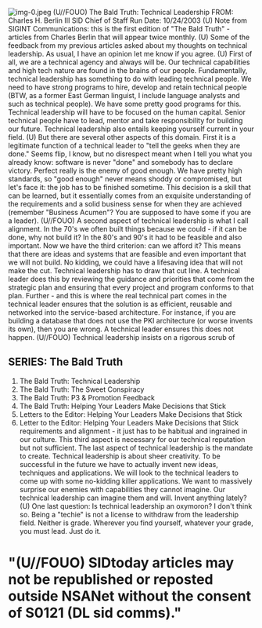 ![img-0.jpeg](img-0.jpeg)
(U//FOUO) The Bald Truth: Technical Leadership
FROM: Charles H. Berlin III
SID Chief of Staff
Run Date: 10/24/2003
(U) Note from SIGINT Communications: this is the first edition of "The Bald Truth" - articles from Charles Berlin that will appear twice monthly.
(U) Some of the feedback from my previous articles asked about my thoughts on technical leadership. As usual, I have an opinion let me know if you agree.
(U) First of all, we are a technical agency and always will be. Our technical capabilities and high tech nature are found in the brains of our people. Fundamentally, technical leadership has something to do with leading technical people. We need to have strong programs to hire, develop and retain technical people (BTW, as a former East German linguist, I include language analysts and such as technical people). We have some pretty good programs for this. Technical leadership will have to be focused on the human capital. Senior technical people have to lead, mentor and take responsibility for building our future. Technical leadership also entails keeping yourself current in your field.
(U) But there are several other aspects of this domain. First it is a legitimate function of a technical leader to "tell the geeks when they are done." Seems flip, I know, but no disrespect meant when I tell you what you already know: software is never "done" and somebody has to declare victory. Perfect really is the enemy of good enough. We have pretty high standards, so "good enough" never means shoddy or compromised, but let's face it: the job has to be finished sometime. This decision is a skill that can be learned, but it essentially comes from an exquisite understanding of the requirements and a solid business sense for when they are achieved (remember "Business Acumen"? You are supposed to have some if you are a leader).
(U//FOUO) A second aspect of technical leadership is what I call alignment. In the 70's we often built things because we could - if it can be done, why not build it? In the 80's and 90's it had to be feasible and also important. Now we have the third criterion: can we afford it? This means that there are ideas and systems that are feasible and even important that we will not build. No kidding, we could have a lifesaving idea that will not make the cut. Technical leadership has to draw that cut line. A technical leader does this by reviewing the guidance and priorities that come from the strategic plan and ensuring that every project and program conforms to that plan. Further - and this is where the real technical part comes in the technical leader ensures that the solution is as efficient, reusable and networked into the service-based architecture. For instance, if you are building a database that does not use the PKI architecture (or worse invents its own), then you are wrong. A technical leader ensures this does not happen.
(U//FOUO) Technical leadership insists on a rigorous scrub of

## SERIES: The Bald Truth

1. The Bald Truth: Technical Leadership
2. The Bald Truth: The Sweet Conspiracy
3. The Bald Truth: P3 \& Promotion Feedback
4. The Bald Truth: Helping Your Leaders Make Decisions that Stick
5. Letters to the Editor: Helping Your Leaders Make Decisions that Stick
6. Letter to the Editor: Helping Your Leaders Make Decisions that Stick
requirements and alignment - it just has to be habitual and ingrained in our culture. This third aspect is necessary for our technical reputation but not sufficient. The last aspect of technical leadership is the mandate to create. Technical leadership is about sheer creativity. To be successful in the future we have to actually invent new ideas, techniques and applications. We will look to the technical leaders to come up with some no-kidding killer applications. We want to massively surprise our enemies with capabilities they cannot imagine. Our technical leadership can imagine them and will. Invent anything lately?
(U) One last question: Is technical leadership an oxymoron? I don't think so. Being a "techie" is not a license to withdraw from the leadership field. Neither is grade. Wherever you find yourself, whatever your grade, you must lead. Just do it.

# "(U//FOUO) SIDtoday articles may not be republished or reposted outside NSANet without the consent of S0121 (DL sid comms)."
